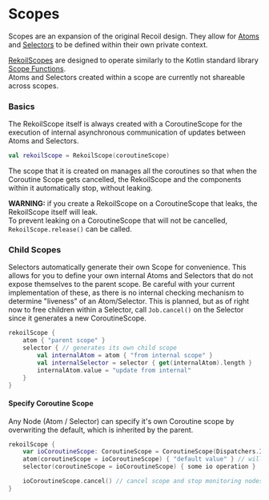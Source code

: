 # Scopes

Scopes are an expansion of the original Recoil design. They allow for [Atoms](atoms.md) 
and [Selectors](selectors.md) to be defined within their own private context.

[RekoilScopes]() are designed to operate similarly to the Kotlin standard library
[Scope Functions](https://kotlinlang.org/docs/reference/scope-functions.html). \
Atoms and Selectors created within a scope are currently not shareable across scopes.

### Basics

The RekoilScope itself is always created with a CoroutineScope for the execution of internal asynchronous communication
of updates between Atoms and Selectors.

```kotlin
val rekoilScope = RekoilScope(coroutineScope)
```

The scope that it is created on manages all the coroutines so that when the 
Coroutine Scope gets cancelled, the RekoilScope and the components within it
automatically stop, without leaking.

__WARNING:__ if you create a RekoilScope on a CoroutineScope that leaks, the RekoilScope itself will leak.\
To prevent leaking on a CoroutineScope that will not be cancelled, `RekoilScope.release()` can be called.  

### Child Scopes

Selectors automatically generate their own Scope for convenience.
This allows for you to define your own internal Atoms and Selectors that do not expose themselves to the parent scope.
Be careful with your current implementation of these, as there is no internal checking mechanism to determine "liveness"
of an Atom/Selector. This is planned, but as of right now to free children within a Selector, call `Job.cancel()` on the
Selector since it generates a new CoroutineScope.

```kotlin
rekoilScope {
    atom { "parent scope" }
    selector { // generates its own child scope
        val internalAtom = atom { "from internal scope" }
        val internalSelector = selector { get(internalAtom).length }
        internalAtom.value = "update from internal"
    }
}
```

#### Specify Coroutine Scope

Any Node (Atom / Selector) can specify it's own Coroutine scope by overwriting the default, which is inherited by the
parent.

```kotlin
rekoilScope {
    var ioCoroutineScope: CoroutineScope = CoroutineScope(Dispatchers.IO)
    atom(coroutineScope = ioCoroutineScope) { "default value" } // will affect scope/thread used for subscribe updates. 
    selector(coroutineScope = ioCoroutineScope) { some io operation }

    ioCoroutineScope.cancel() // cancel scope and stop monitoring nodes with this coroutine scope.
}
```